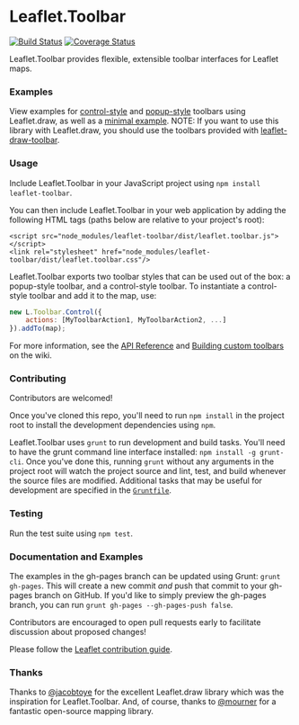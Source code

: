 Leaflet.Toolbar
===============

[![Build Status](https://travis-ci.org/Leaflet/Leaflet.toolbar.svg?branch=master)](https://travis-ci.org/Leaflet/Leaflet.toolbar)
[![Coverage Status](https://img.shields.io/coveralls/Leaflet/Leaflet.toolbar.svg)](https://coveralls.io/r/Leaflet/Leaflet.toolbar)

Leaflet.Toolbar provides flexible, extensible toolbar interfaces for Leaflet maps.

### Examples

View examples for [control-style](https://justinmanley.github.io/leaflet-draw-toolbar/examples/control.html) and [popup-style](https://justinmanley.github.io/leaflet-draw-toolbar/examples/popup.html) toolbars using Leaflet.draw, as well as a [minimal example](http://leaflet.github.io/Leaflet.toolbar/examples/minimal.html). NOTE: If you want to use this library with Leaflet.draw, you should use the toolbars provided with [leaflet-draw-toolbar](https://github.com/justinmanley/leaflet-draw-toolbar).

### Usage

Include Leaflet.Toolbar in your JavaScript project using `npm install leaflet-toolbar`.

You can then include Leaflet.Toolbar in your web application by adding the following HTML tags (paths below are relative to your project's root):

```
<script src="node_modules/leaflet-toolbar/dist/leaflet.toolbar.js"></script>
<link rel="stylesheet" href="node_modules/leaflet-toolbar/dist/leaflet.toolbar.css"/>
```

Leaflet.Toolbar exports two toolbar styles that can be used out of the box: a popup-style toolbar, and a control-style toolbar.  To instantiate a control-style toolbar and add it to the map, use:
```javascript
new L.Toolbar.Control({
	actions: [MyToolbarAction1, MyToolbarAction2, ...]
}).addTo(map);
```

For more information, see the [API Reference](https://github.com/leaflet/Leaflet.Toolbar/wiki/API-Reference) and [Building custom toolbars](https://github.com/leaflet/Leaflet.Toolbar/wiki/Building-custom-toolbars) on the wiki.

### Contributing

Contributors are welcomed!

Once you've cloned this repo, you'll need to run `npm install` in the project root to install the development dependencies using `npm`.

Leaflet.Toolbar uses `grunt` to run development and build tasks. You'll need to have the grunt command line interface installed: `npm install -g grunt-cli`. Once you've done this, running `grunt` without any arguments in the project root will watch the project source and lint, test, and build whenever the source files are modified.  Additional tasks that may be useful for development are specified in the [`Gruntfile`](https://github.com/leaflet/Leaflet.Toolbar/blob/master/Gruntfile.js).

### Testing

Run the test suite using `npm test`.

### Documentation and Examples

The examples in the gh-pages branch can be updated using Grunt: `grunt gh-pages`. This will create a new commit *and* push that commit to your gh-pages branch on GitHub. If you'd like to simply preview the gh-pages branch, you can run `grunt gh-pages --gh-pages-push false`.

Contributors are encouraged to open pull requests early to facilitate discussion about proposed changes!

Please follow the [Leaflet contribution guide](https://github.com/Leaflet/Leaflet/blob/master/CONTRIBUTING.md).

### Thanks

Thanks to [@jacobtoye](https://github.com/jacobtoye) for the excellent Leaflet.draw library which was the inspiration for Leaflet.Toolbar. And, of course, thanks to [@mourner](https://github.com/mourner) for a fantastic open-source mapping library.
